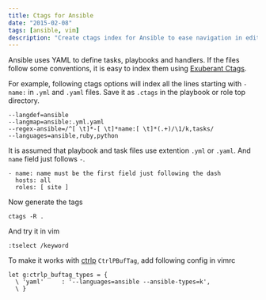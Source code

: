 ```yaml
---
title: Ctags for Ansible
date: "2015-02-08"
tags: [ansible, vim]
description: "Create ctags index for Ansible to ease navigation in editor."
---
```


Ansible uses YAML to define tasks, playbooks and handlers. If the files follow some conventions, it is easy to index them using [Exuberant Ctags][1].

<!--more-->

For example, following ctags options will index all the lines starting with `- name:` in `.yml` and `.yaml` files. Save it as `.ctags` in the playbook or role top directory.

	--langdef=ansible
	--langmap=ansible:.yml.yaml
	--regex-ansible=/^[ \t]*-[ \t]*name:[ \t]*(.+)/\1/k,tasks/
	--languages=ansible,ruby,python

It is assumed that playbook and task files use extention `.yml` or `.yaml`. And `name` field just follows `-`.

	- name: name must be the first field just following the dash
	  hosts: all
	  roles: [ site ]

Now generate the tags

	ctags -R .

And try it in vim

	:tselect /keyword

To make it works with [ctrlp][2] `CtrlPBufTag`, add following config in vimrc

	let g:ctrlp_buftag_types = {
	  \ 'yaml'     : '--languages=ansible --ansible-types=k',
	  \ }

[1]:	http://ctags.sourceforge.net
[2]:	https://github.com/kien/ctrlp.vim
